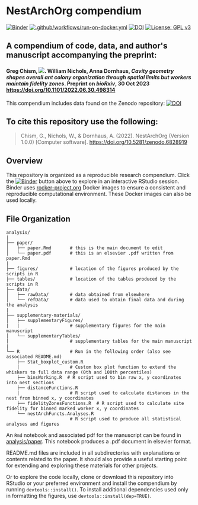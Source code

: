 # NestArchOrg compendium

[![Binder](https://mybinder.org/badge_logo.svg)](https://mybinder.org/v2/gh/Gchism94/NestArchOrg/main?urlpath=rstudio)
[![.github/workflows/run-on-docker.yml](https://github.com/Gchism94/NestArchOrg/actions/workflows/run-on-docker.yml/badge.svg)](https://github.com/Gchism94/NestArchOrg/actions/workflows/run-on-docker.yml)
[![DOI](https://zenodo.org/badge/511707834.svg)](https://zenodo.org/badge/latestdoi/511707834)
[![License: GPL v3](https://img.shields.io/badge/License-GPLv3-blue.svg)](https://www.gnu.org/licenses/gpl-3.0)

## A compendium of code, data, and author's manuscript accompanying the preprint:

#### Greg Chism, [![](https://orcid.org/sites/default/files/images/orcid_16x16.png)](https://orcid.org/0000-0002-5478-2445). William Nichols, Anna Dornhaus, *Cavity geometry shapes overall ant colony organization through spatial limits but workers maintain fidelity zones*. Preprint on *bioRxiv*, 30 Oct 2023 <https://doi.org/10.1101/2022.06.30.498314>

This compendium includes data found on the Zenodo repository: 
[![DOI](https://zenodo.org/badge/94135460.svg)](https://doi.org/10.5281/zenodo.6784395)

## To cite this repository use the following: 

> Chism, G., Nichols, W., & Dornhaus, A. (2022). NestArchOrg (Version 1.0.0) [Computer software]. https://doi.org/10.5281/zenodo.6828919

## Overview
This repository is organized as a reproducible research compendium. 
Click the [![Binder](http://mybinder.org/badge.svg)](http://beta.mybinder.org/v2/gh/Gchism94/NestArchOrg/main?urlpath=rstudio) button above to explore in an interactive RStudio session.  Binder uses [rocker-project.org](https://rocker-project.org) Docker images to ensure a consistent and reproducible computational environment.  These Docker images can also be used locally.  

## File Organization

    analysis/
    |
    ├── paper/
    │   ├── paper.Rmd       # this is the main document to edit
    │   └── paper.pdf       # this is an elsevier .pdf written from paper.Rmd
    |
    ├── figures/            # location of the figures produced by the scripts in R
    ├── tables/             # location of the tables produced by the scripts in R
    ├── data/
    │   ├── rawData/        # data obtained from elsewhere
    │   └── refData/        # data used to obtain final data and during the analysis
    |   
    ├── supplementary-materials/
    │   ├── supplementaryFigures/     
    |   |                   # supplementary figures for the main manuscript
    │   └── supplementaryTables/      
    |                       # supplementary tables for the main manuscript 
    |
    └── R                   # Run in the following order (also see associated README.md)
        ├── Stat_boxplot_custom.R
        |                   # Custom box plot function to extend the whiskers to full data range (0th and 100th percentiles)
        ├── binsWorking.R  # R script used to bin raw x, y coordinates into nest sections
        ├── distanceFunctions.R        
        |                   # R script used to calculate distances in the nest from binned x, y coordinates
        ├── fidelityZonesFunctions.R  # R script used to calculate site fidelity for binned marked worker x, y coordinates
        └── nestArchFuncts.Analyses.R
                            # R script used to produce all statistical analyses and figures
        

An `Rmd` notebook and associated pdf for the manuscript can be found in [analysis/paper](https://github.com/Gchism94/NestArchOrg/tree/main/analysis). This notebook produces a .pdf document in elsevier format.  

README.md files are included in all subdirectories with explanations or contents related to the paper. It should also provide a useful starting point for extending and exploring these materials for other projects.

Or to explore the code locally, clone or download this repository into RStudio or your preferred environment and install the compendium by running `devtools::install()`.  To install additional dependencies used only in formatting the figures, use `devtools::install(dep=TRUE)`.  

